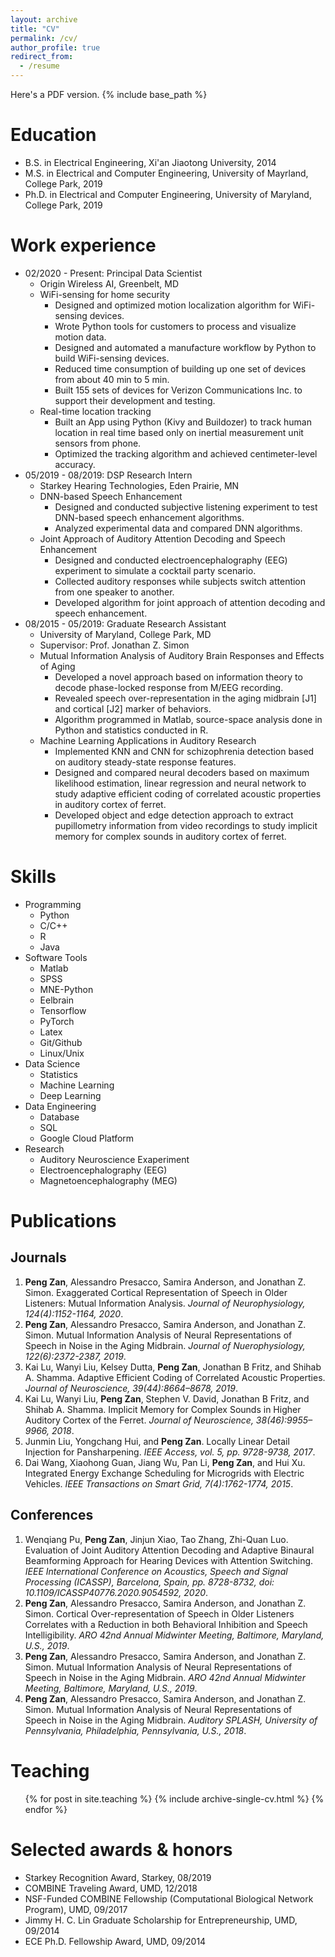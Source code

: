 ```yaml
---
layout: archive
title: "CV"
permalink: /cv/
author_profile: true
redirect_from:
  - /resume
---
```


<a href="http://patrickzan.github.io/files/resume.pdf" style="text-decoration: none">Here</a>'s a PDF version.
{% include base_path %}

Education
======
* B.S. in Electrical Engineering, Xi'an Jiaotong University, 2014
* M.S. in Electrical and Computer Engineering, University of Mayrland, College Park, 2019
* Ph.D. in Electrical and Computer Engineering, University of Maryland, College Park, 2019

Work experience
======
* 02/2020 - Present: Principal Data Scientist
  * Origin Wireless AI, Greenbelt, MD
  * WiFi-sensing for home security
    * Designed and optimized motion localization algorithm for WiFi-sensing devices.
    * Wrote Python tools for customers to process and visualize motion data.
    * Designed and automated a manufacture workflow by Python to build WiFi-sensing devices.
    * Reduced time consumption of building up one set of devices from about 40 min to 5 min.
    * Built 155 sets of devices for Verizon Communications Inc. to support their development and testing.
  * Real-time location tracking
    * Built an App using Python (Kivy and Buildozer) to track human location in real time based only on inertial measurement unit sensors from phone.
    * Optimized the tracking algorithm and achieved centimeter-level accuracy.
* 05/2019 - 08/2019: DSP Research Intern
  * Starkey Hearing Technologies, Eden Prairie, MN
  * DNN-based Speech Enhancement
    * Designed and conducted subjective listening experiment to test DNN-based speech enhancement algorithms.
    * Analyzed experimental data and compared DNN algorithms.
  * Joint Approach of Auditory Attention Decoding and Speech Enhancement
    * Designed and conducted electroencephalography (EEG) experiment to simulate a cocktail party scenario.
    * Collected auditory responses while subjects switch attention from one speaker to another.
    * Developed algorithm for joint approach of attention decoding and speech enhancement.
* 08/2015 - 05/2019: Graduate Research Assistant
  * University of Maryland, College Park, MD
  * Supervisor: Prof. Jonathan Z. Simon
  * Mutual Information Analysis of Auditory Brain Responses and Effects of Aging
    * Developed a novel approach based on information theory to decode phase-locked response from M/EEG recording.
    * Revealed speech over-representation in the aging midbrain [J1] and cortical [J2] marker of behaviors.
    * Algorithm programmed in Matlab, source-space analysis done in Python and statistics conducted in R.
  * Machine Learning Applications in Auditory Research
    * Implemented KNN and CNN for schizophrenia detection based on auditory steady-state response features.
    * Designed and compared neural decoders based on maximum likelihood estimation, linear regression and neural network to study adaptive efficient coding of correlated acoustic properties in auditory cortex of ferret.
    * Developed object and edge detection approach to extract pupillometry information from video recordings to study implicit memory for complex sounds in auditory cortex of ferret.
  
Skills
======
* Programming
  * Python
  * C/C++
  * R
  * Java
* Software Tools
  * Matlab
  * SPSS
  * MNE-Python
  * Eelbrain
  * Tensorflow
  * PyTorch
  * Latex
  * Git/Github
  * Linux/Unix
* Data Science
  * Statistics
  * Machine Learning
  * Deep Learning
* Data Engineering
  * Database
  * SQL
  * Google Cloud Platform
* Research
  * Auditory Neuroscience Exaperiment
  * Electroencephalography (EEG)
  * Magnetoencephalography (MEG)


<!-- Publications
======

Journals
------
  <ul>{% for post in site.publications %}
    {% include archive-single-cv.html %}
  {% endfor %}</ul>

Conferences
------
  <ul>{% for post in site.talks %}
    {% include archive-single-talk-cv.html %}
  {% endfor %}</ul> -->

<h1>Publications</h1>

<h2>Journals</h2>
<!-- {% for post in site.publications reversed %}
  {% include archive-single.html %}
{% endfor %} -->
<ol>
  <li><strong>Peng Zan</strong>, Alessandro Presacco, Samira Anderson, and Jonathan Z. Simon. <a href="https://journals.physiology.org/doi/abs/10.1152/jn.00002.2020" style="text-decoration:none">Exaggerated Cortical Representation of Speech in Older Listeners: Mutual Information Analysis</a>. <i>Journal of Neurophysiology, 124(4):1152-1164, 2020</i>.</li>
  <li><strong>Peng Zan</strong>, Alessandro Presacco, Samira Anderson, and Jonathan Z. Simon. <a href="https://journals.physiology.org/doi/abs/10.1152/jn.00270.2019" style="text-decoration: none">Mutual Information Analysis of Neural Representations of Speech in Noise in the Aging Midbrain</a>. <i>Journal of Nuerophysiology, 122(6):2372-2387, 2019</i>.</li>
  <li>Kai Lu, Wanyi Liu, Kelsey Dutta, <strong>Peng Zan</strong>, Jonathan B Fritz, and Shihab A. Shamma. <a href="https://www.jneurosci.org/content/39/44/8664" style="text-decoration: none">Adaptive Efficient Coding of Correlated Acoustic Properties</a>. <i>Journal of Neuroscience, 39(44):8664–8678, 2019</i>.</li>
  <li>Kai Lu, Wanyi Liu, <strong>Peng Zan</strong>, Stephen V. David, Jonathan B Fritz, and Shihab A. Shamma. <a href="https://www.jneurosci.org/content/38/46/9955" style="text-decoration: none">Implicit Memory for Complex Sounds in Higher Auditory Cortex of the Ferret</a>. <i>Journal of Neuroscience, 38(46):9955–9966, 2018</i>.</li>
  <li>Junmin Liu, Yongchang Hui, and <strong>Peng Zan</strong>. <a href="https://ieeexplore.ieee.org/abstract/document/7941985" style="text-decoration: none">Locally Linear Detail Injection for Pansharpening</a>. <i>IEEE Access, vol. 5, pp. 9728-9738, 2017</i>.</li>
  <li>Dai Wang, Xiaohong Guan, Jiang Wu, Pan Li, <strong>Peng Zan</strong>, and Hui Xu. <a href="https://ieeexplore.ieee.org/abstract/document/7154496" style="text-decoration: none">Integrated Energy Exchange Scheduling for Microgrids with Electric Vehicles</a>. <i>IEEE Transactions on Smart Grid, 7(4):1762-1774, 2015</i>.</li>
</ol>

<h2>Conferences</h2>
<!-- {% for post in site.talks reversed %}
  {% include archive-single-talk.html %}
{% endfor %} -->
<ol>
  <li>Wenqiang Pu, <strong>Peng Zan</strong>, Jinjun Xiao, Tao Zhang, Zhi-Quan Luo. <a href="https://ieeexplore.ieee.org/document/9054592" style="text-decoration: none">Evaluation of Joint Auditory Attention Decoding and Adaptive Binaural Beamforming Approach for Hearing Devices with Attention Switching</a>. <i>IEEE International Conference on Acoustics, Speech and Signal Processing (ICASSP), Barcelona, Spain, pp. 8728-8732, doi: 10.1109/ICASSP40776.2020.9054592, 2020</i>.</li>
  <li><strong>Peng Zan</strong>, Alessandro Presacco, Samira Anderson, and Jonathan Z. Simon. <a href="http://cansl.isr.umd.edu/simonlab/pubs/ARO2019CortexMI.pdf" style="text-decoration: none">Cortical Over-representation of Speech in Older Listeners Correlates with a Reduction in both Behavioral Inhibition and Speech Intelligibility</a>. <i>ARO 42nd Annual Midwinter Meeting, Baltimore, Maryland, U.S., 2019</i>.</li> 
  <li><strong>Peng Zan</strong>, Alessandro Presacco, Samira Anderson, and Jonathan Z. Simon. <a href="http://cansl.isr.umd.edu/simonlab/pubs/ARO2019MidbrainMI.pdf" style="text-decoration: none">Mutual Information Analysis of Neural Representations of Speech in Noise in the Aging Midbrain</a>. <i>ARO 42nd Annual Midwinter Meeting, Baltimore, Maryland, U.S., 2019</i>.</li> 
  <li><strong>Peng Zan</strong>, Alessandro Presacco, Samira Anderson, and Jonathan Z. Simon. <a href="http://cansl.isr.umd.edu/simonlab/pubs/SPLASH2018-MI-Midbrain.pdf" style="text-decoration: none">Mutual Information Analysis of Neural Representations of Speech in Noise in the Aging Midbrain</a>. <i>Auditory SPLASH, University of Pennsylvania, Philadelphia, Pennsylvania, U.S., 2018</i>.</li> 
</ol>

Teaching
======
<span style="text-decoration: none">
  <ul>{% for post in site.teaching %}
    {% include archive-single-cv.html %}
  {% endfor %}</ul>

Selected awards & honors
======
* Starkey Recognition Award, Starkey, 08/2019
* COMBINE Traveling Award, UMD, 12/2018
* NSF-Funded COMBINE Fellowship (Computational Biological Network Program), UMD, 09/2017
* Jimmy H. C. Lin Graduate Scholarship for Entrepreneurship, UMD, 09/2014
* ECE Ph.D. Fellowship Award, UMD, 09/2014
